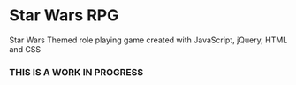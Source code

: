 # Star Wars RPG

Star Wars Themed role playing game created with JavaScript, jQuery, HTML and CSS

### THIS IS A WORK IN PROGRESS
